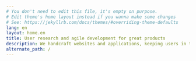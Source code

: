```yaml
---
# You don't need to edit this file, it's empty on purpose.
# Edit theme's home layout instead if you wanna make some changes
# See: https://jekyllrb.com/docs/themes/#overriding-theme-defaults
lang: en
layout: home.en
title: User research and agile development for great products
description: We handcraft websites and applications, keeping users in the loop for maximum efficiency.
alternate_path: /
---
```

